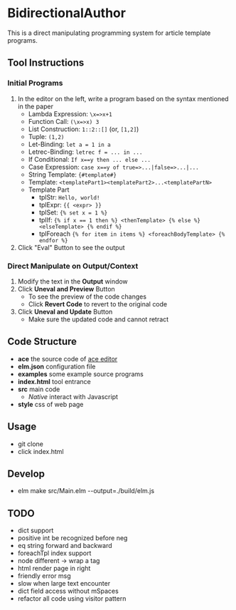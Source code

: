 # BidirectionalAuthor
This is a direct manipulating programming system for article template programs.

## Tool Instructions
### Initial Programs
1. In the editor on the left, write a program based on the syntax mentioned in the paper
   - Lambda Expression: `\x=>x+1`
   - Function Call: `(\x=>x) 3`
   - List Construction: `1::2::[]` (or, `[1,2]`)
   - Tuple: `(1,2)`
   - Let-Binding: `let a = 1 in a`
   - Letrec-Binding: `letrec f = ... in ...`
   - If Conditional: `If x==y then ... else ...`
   - Case Expression: `case x==y of true=>...|false=>...|...`
   - String Template: `{#template#}`
   - Template: `<templatePart1><templatePart2>...<templatePartN>`
   - Template Part
     - tplStr: `Hello, world!`
     - tplExpr: `{{ <expr> }}`
     - tplSet: `{% set x = 1 %}`
     - tplIf: `{% if x == 1 then %} <thenTemplate> {% else %} <elseTemplate> {% endif %}`
     - tplForeach `{% for item in items %} <foreachBodyTemplate> {% endfor %}`
2. Click "Eval" Button to see the output

### Direct Manipulate on Output/Context
1. Modify the text in the **Output** window
2. Click **Uneval and Preview** Button
    - To see the preview of the code changes
    - Click **Revert Code** to revert to the original code
3. Click **Uneval and Update** Button
    - Make sure the updated code and cannot retract

## Code Structure
- **ace** the source code of [ace editor](https://ace.c9.io/)
- **elm.json** configuration file
- **examples** some example source programs
- **index.html** tool entrance
- **src** main code
  - *Native* interact with Javascript
- **style** css of web page

## Usage
- git clone
- click index.html

## Develop
- elm make src/Main.elm --output=./build/elm.js

## TODO
- dict support
- positive int be recognized before neg
- eq string forward and backward
- foreachTpl index support
- node different -> wrap a tag 
- html render page in right
- friendly error msg
- slow when large text encounter
- dict field access without mSpaces
- refactor all code using visitor pattern